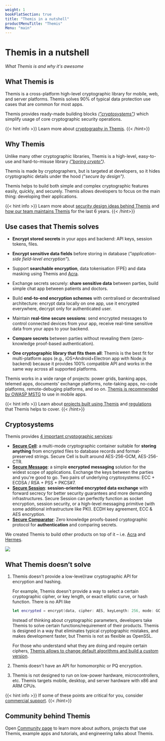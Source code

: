 ```yaml
---
weight: 1
bookFlatSection: true
title: "Themis in a nutshell"
productMenuTitle: "Themis"
Menu: "main"
---
```


# Themis in a nutshell

_What Themis is and why it's awesome_


## What Themis is

Themis is a cross-platform high-level cryptographic library for mobile, web, and server platforms. Themis solves 90% of typical data protection use cases that are common for most apps. 

Themis provides ready-made building blocks _(["cryptosystems"](#cryptosystems))_ which simplify usage of core cryptographic security operations.

{{< hint info >}}
Learn more about [cryptography in Themis](/themis/crypto-theory/).
{{< /hint>}}



## Why Themis

Unlike many other cryptographic libraries, Themis is a high-level, easy-to-use and hard-to-misuse library _(["boring crypto"](https://speakerdeck.com/vixentael/use-cryptography-dont-learn-it))_. 

Themis is made by cryptographers, but is targeted at developers, so it hides cryptographic details under the hood _("secure by design")_.

Themis helps to build both simple and complex cryptographic features easily, quickly, and securely. Themis allows developers to focus on the main thing: developing their applications.

{{< hint info >}}
Learn more about [security design ideas behind Themis](/themis/architecture/) and [how our team maintains Themis](https://speakerdeck.com/vixentael/maintaining-cryptographic-library-for-12-languages) for the last 6 years.
{{< /hint>}}



## Use cases that Themis solves

* **Encrypt stored secrets** in your apps and backend: API keys, session tokens, files.

* **Encrypt sensitive data fields** before storing in database (_"application-side field-level encryption"_).

* Support **searchable encryption**, data tokenisation (FPE) and data masking using Themis and [Acra](https://www.cossacklabs.com/acra/).

* Exchange secrets securely: **share sensitive data** between parties, build simple chat app between patients and doctors.

* Build **end-to-end encryption schemes** with centralised or decentralised architecture:
  encrypt data locally on one app, use it encrypted everywhere, decrypt only for authenticated user.

* Maintain **real-time secure sessions**: send encrypted messages to control connected devices from your app,
  receive real-time sensitive data from your apps to your backend.

* **Compare secrets** between parties without revealing them (zero-knowledge proof-based authentication).

* **One cryptographic library that fits them all**: Themis is the best fit for multi-platform apps (e.g., iOS+Android+Electron app with Node.js backend)
  because it provides 100% compatible API and works in the same way across all supported platforms.


Themis works in a wide range of projects: power grids, banking apps, telemed apps, documents' exchange platforms, note-taking apps, no-code platforms, remote-debuging platforms, and so on.
[Themis is recommended by OWASP MSTG](https://github.com/OWASP/owasp-mstg/blob/master/Document/0x06e-Testing-Cryptography.md#third-party-libraries) to use in mobile apps.

{{< hint info >}}
Learn about [projects built using Themis](/themis/community/projects-that-use-themis/) and [regulations](/themis/regulations/) that Themis helps to cover.
{{< /hint>}}


## Cryptosystems

Themis provides [4 important cryptographic services](/themis/crypto-theory/cryptosystems/):

* **[Secure Cell](/themis/crypto-theory/cryptosystems/secure-cell/)**: a multi-mode cryptographic container suitable for **storing anything** from encrypted files to database records and format-preserved strings. Secure Cell is built around AES-256-GCM, AES-256-CTR.
* **[Secure Message](/themis/crypto-theory/cryptosystems/secure-message/)**: a simple **encrypted messaging** solution for the widest scope of applications. Exchange the keys between the parties and you're good to go. Two pairs of underlying cryptosystems: ECC + ECDSA / RSA + PSS + PKCS#7.
* **[Secure Session](/themis/crypto-theory/cryptosystems/secure-session/)**: **session-oriented encrypted data exchange** with forward secrecy for better security guarantees and more demanding infrastructures. Secure Session can perfectly function as socket encryption, session security, or a high-level messaging primitive (with some additional infrastructure like PKI). ECDH key agreement, ECC & AES encryption.
* **[Secure Comparator](/themis/crypto-theory/cryptosystems/secure-comparator/)**: Zero knowledge proofs-based cryptographic protocol for **authentication** and comparing secrets.

We created Themis to build other products on top of it – i.e. [Acra](https://www.cossacklabs.com/acra/) and [Hermes](https://www.cossacklabs.com/hermes/).


![](/files/wiki/themis_cryptosystems.png)



## What Themis doesn’t solve


1. Themis doesn't provide a low-level/raw cryptographic API for encryption and hashing.

   For example, Themis doesn't provide a way to select a certain cryptographic cipher, or key length, or exact elliptic curve, or hash function.
   There is no API like
   ```swift
   let encrypted = encrypt(data, cipher: AES, keyLength: 256, mode: GCM)
   ```

   Instead of thinking about cryptographic parameters, developers take Themis to solve certain functions/requirement of their products. Themis is designed in a way that eliminates typical cryptographic mistakes, and makes development faster, but Themis is not as flexible as OpenSSL.

   For those who understand what they are doing and require certain ciphers, [Themis allows to change default algorithms and build a custom version](/themis/installation/installation-from-sources/#selecting-algorithm-parameters).

2. Themis doesn't have an API for homomorphic or PQ encryption.

3. Themis is not designed to run on low-power hardware, microcontrollers, etc.
   Themis targets mobile, desktop, and server hardware with x86 and ARM CPUs.

{{< hint info >}}
If some of these points are critical for you, consider [commercial support](/themis/support/).
{{< /hint>}}


## Community behind Themis

Open [Community page](/themis/community/) to learn more about authors, projects that use Themis, example apps and tutorials, and engineering talks about Themis.
